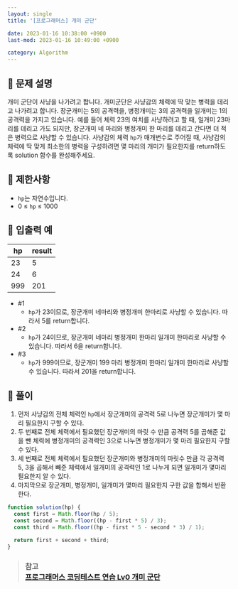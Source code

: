 ```yaml
---
layout: single
title: '[프로그래머스] 개미 군단'

date: 2023-01-16 10:38:00 +0900
last-mod: 2023-01-16 10:49:00 +0900

category: Algorithm
---
```


## 📌 문제 설명

개미 군단이 사냥을 나가려고 합니다. 개미군단은 사냥감의 체력에 딱 맞는 병력을 데리고 나가려고 합니다. 장군개미는 5의 공격력을, 병정개미는 3의 공격력을 일개미는 1의 공격력을 가지고 있습니다. 예를 들어 체력 23의 여치를 사냥하려고 할 때, 일개미 23마리를 데리고 가도 되지만, 장군개미 네 마리와 병정개미 한 마리를 데리고 간다면 더 적은 병력으로 사냥할 수 있습니다. 사냥감의 체력 `hp`가 매개변수로 주어질 때, 사냥감의 체력에 딱 맞게 최소한의 병력을 구성하려면 몇 마리의 개미가 필요한지를 return하도록 solution 함수를 완성해주세요.

## 📌 제한사항

- `hp`는 자연수입니다.
- 0 ≤ `hp` ≤ 1000

## 📌 입출력 예

| hp  | result |
| --- | ------ |
| 23  | 5      |
| 24  | 6      |
| 999 | 201    |

- #1
  - `hp`가 23이므로, 장군개미 네마리와 병정개미 한마리로 사냥할 수 있습니다. 따라서 5를 return합니다.
- #2
  - `hp`가 24이므로, 장군개미 네마리 병정개미 한마리 일개미 한마리로 사냥할 수 있습니다. 따라서 6을 return합니다.
- #3
  - `hp`가 999이므로, 장군개미 199 마리 병정개미 한마리 일개미 한마리로 사냥할 수 있습니다. 따라서 201을 return합니다.

## 📌 풀이

1. 먼저 사냥감의 전체 체력인 `hp`에서 장군개미의 공격력 5로 나누면 장군개미가 몇 마리 필요한지 구할 수 있다.
2. 두 번째로 전체 체력에서 필요했던 장군개미의 마릿 수 만큼 공격력 5를 곱해준 값을 뺀 체력에 병정개미의 공격력인 3으로 나누면 병정개미가 몇 마리 필요한지 구할 수 있다.
3. 세 번째로 전체 체력에서 필요했던 장군개미와 병정개미의 마릿수 만큼 각 공격력 5, 3을 곱해서 빼준 체력에서 일개미의 공격력인 1로 나누게 되면 일개미가 몇마리 필요한지 알 수 있다.
4. 마지막으로 장군개미, 병정개미, 일개미가 몇마리 필요한지 구한 값을 합해서 반환한다.

```javascript
function solution(hp) {
  const first = Math.floor(hp / 5);
  const second = Math.floor((hp - first * 5) / 3);
  const third = Math.floor((hp - first * 5 - second * 3) / 1);

  return first + second + third;
}
```

> ### 참고<br>[프로그래머스 코딩테스트 연습 Lv0 개미 군단](https://school.programmers.co.kr/learn/courses/30/lessons/120837)
